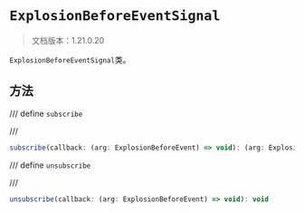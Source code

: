 # `ExplosionBeforeEventSignal`

> 文档版本：1.21.0.20

`ExplosionBeforeEventSignal`类。

## 方法

/// define
`subscribe`


///

```js
subscribe(callback: (arg: ExplosionBeforeEvent) => void): (arg: ExplosionBeforeEvent) => void
```


/// define
`unsubscribe`


///

```js
unsubscribe(callback: (arg: ExplosionBeforeEvent) => void): void
```


